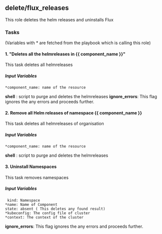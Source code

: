 [//]: # (##############################################################################################)
[//]: # (Copyright Accenture. All Rights Reserved.)
[//]: # (SPDX-License-Identifier: Apache-2.0)
[//]: # (##############################################################################################)

## delete/flux_releases
This role deletes the helm releases and uninstalls Flux

### Tasks
(Variables with * are fetched from the playbook which is calling this role)
#### 1. "Deletes all the helmreleases in {{ component_name }}"
This task deletes all helmreleases
##### Input Variables
    *component_name: name of the resource
**shell** : script to purge and deletes the helmreleases
**ignore_errors**: This flag ignores the any errors and proceeds further.

#### 2. Remove all Helm releases of namespace {{ component_name }}
This task deletes all helmreleases of organisation
##### Input Variables
    *component_name: name of the resource
**shell** : script to purge and deletes the helmreleases

#### 3. Uninstall Namespaces
This task removes namespaces
##### Input Variables
     kind: Namespace
    *name: Name of Component
    state: absent ( This deletes any found result)
    *kubeconfig: The config file of cluster
    *context: The context of the cluster
**ignore_errors**: This flag ignores the any errors and proceeds further.
